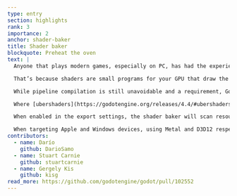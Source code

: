 ```yaml
---
type: entry
section: highlights
rank: 3
importance: 2
anchor: shader-baker
title: Shader baker
blockquote: Preheat the oven
text: |
  Anyone that plays modern games, especially on PC, has had the experience of waiting for shader compilation. Usually, it shows up in two forms: either the game makes you wait when it first launches, or it makes you wait right in the middle of the action.

  That’s because shaders are small programs for your GPU that draw the current scene. And they need to be compiled in order to be used.

  While pipeline compilation is still unavoidable and a requirement, Godot now offers a way to do everything that can be done by the editor ahead of time, reducing such wait times by a lot.

  Where [ubershaders](https://godotengine.org/releases/4.4/#ubershaders) were a big step towards optimizing pipeline compilation and eliminating compilation stutters, the _shader baker_ addresses the long startup times.

  When enabled in the export settings, the shader baker will scan resources and scenes for shaders and pre-compile them in the right format used by the driver in the target platform.

  When targeting Apple and Windows devices, using Metal and D3D12 respectively, we even saw a 20× decrease in load times for our [TPS demo](https://github.com/godotengine/tps-demo). Talk about fast!
contributors:
  - name: Darío
    github: DarioSamo
  - name: Stuart Carnie
    github: stuartcarnie
  - name: Gergely Kis
    github: kisg
read_more: https://github.com/godotengine/godot/pull/102552
---
```

